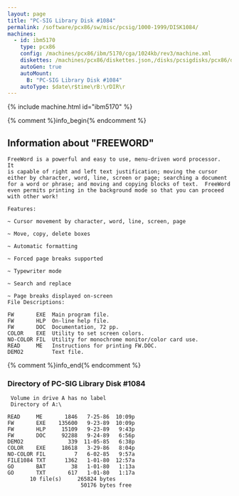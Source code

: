 ```yaml
---
layout: page
title: "PC-SIG Library Disk #1084"
permalink: /software/pcx86/sw/misc/pcsig/1000-1999/DISK1084/
machines:
  - id: ibm5170
    type: pcx86
    config: /machines/pcx86/ibm/5170/cga/1024kb/rev3/machine.xml
    diskettes: /machines/pcx86/diskettes.json,/disks/pcsigdisks/pcx86/diskettes.json
    autoGen: true
    autoMount:
      B: "PC-SIG Library Disk #1084"
    autoType: $date\r$time\rB:\rDIR\r
---
```


{% include machine.html id="ibm5170" %}

{% comment %}info_begin{% endcomment %}

## Information about "FREEWORD"

    FreeWord is a powerful and easy to use, menu-driven word processor.  It
    is capable of right and left text justification; moving the cursor
    either by character, word, line, screen or page; searching a document
    for a word or phrase; and moving and copying blocks of text.  FreeWord
    even permits printing in the background mode so that you can proceed
    with other work!
    
    Features:
    
    ~ Cursor movement by character, word, line, screen, page
    
    ~ Move, copy, delete boxes
    
    ~ Automatic formatting
    
    ~ Forced page breaks supported
    
    ~ Typewriter mode
    
    ~ Search and replace
    
    ~ Page breaks displayed on-screen
    File Descriptions:
    
    FW       EXE  Main program file.
    FW       HLP  On-line help file.
    FW       DOC  Documentation, 72 pp.
    COLOR    EXE  Utility to set screen colors.
    NO-COLOR FIL  Utility for monochrome monitor/color card use.
    READ     ME   Instructions for printing FW.DOC.
    DEMO2         Text file.
{% comment %}info_end{% endcomment %}


### Directory of PC-SIG Library Disk #1084

     Volume in drive A has no label
     Directory of A:\

    READ     ME       1846   7-25-86  10:09p
    FW       EXE    135600   9-23-89  10:09p
    FW       HLP     15109   9-23-89   9:43p
    FW       DOC     92288   9-24-89   6:56p
    DEMO2              339  11-05-85   6:38p
    COLOR    EXE     18618   3-29-86   8:04p
    NO-COLOR FIL         7   6-02-85   9:57a
    FILE1084 TXT      1362   1-01-80  12:57a
    GO       BAT        38   1-01-80   1:13a
    GO       TXT       617   1-01-80   1:17a
           10 file(s)     265824 bytes
                           50176 bytes free
